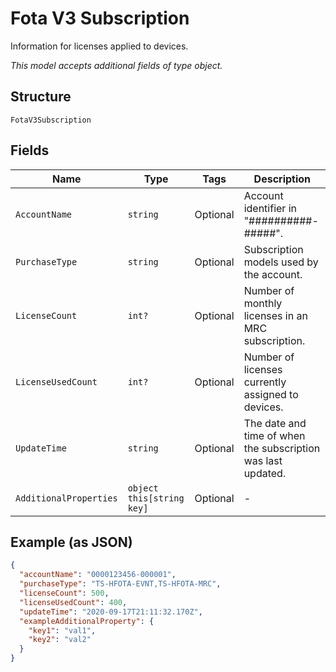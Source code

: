 
# Fota V3 Subscription

Information for licenses applied to devices.

*This model accepts additional fields of type object.*

## Structure

`FotaV3Subscription`

## Fields

| Name | Type | Tags | Description |
|  --- | --- | --- | --- |
| `AccountName` | `string` | Optional | Account identifier in "##########-#####". |
| `PurchaseType` | `string` | Optional | Subscription models used by the account. |
| `LicenseCount` | `int?` | Optional | Number of monthly licenses in an MRC subscription. |
| `LicenseUsedCount` | `int?` | Optional | Number of licenses currently assigned to devices. |
| `UpdateTime` | `string` | Optional | The date and time of when the subscription was last updated. |
| `AdditionalProperties` | `object this[string key]` | Optional | - |

## Example (as JSON)

```json
{
  "accountName": "0000123456-000001",
  "purchaseType": "TS-HFOTA-EVNT,TS-HFOTA-MRC",
  "licenseCount": 500,
  "licenseUsedCount": 400,
  "updateTime": "2020-09-17T21:11:32.170Z",
  "exampleAdditionalProperty": {
    "key1": "val1",
    "key2": "val2"
  }
}
```

